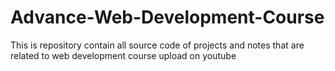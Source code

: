 # Advance-Web-Development-Course
This is repository contain all source code of projects and notes that are related to web development course upload on youtube  
